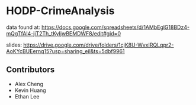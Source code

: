 # HODP-CrimeAnalysis

data found at:
https://docs.google.com/spreadsheets/d/1AMbEglG18BDz4-mQgTfAl4-jiT2Th_tKyIjwBEMDWF8/edit#gid=0

slides:
https://drive.google.com/drive/folders/1cjK8U-WvxIRQLqpr2-AoKYcBUEernq15?usp=sharing_eil&ts=5dbf9961

## Contributors

* Alex Cheng
* Kevin Huang
* Ethan Lee
